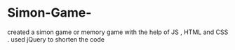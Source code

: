 # Simon-Game-
created a simon game or memory game with the help of JS , HTML and CSS . used jQuery to shorten the code
